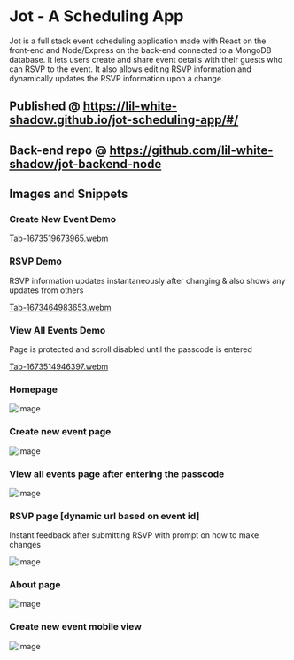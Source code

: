 # Jot - A Scheduling App
Jot is a full stack event scheduling application made with React on the front-end and Node/Express on the back-end connected to a MongoDB database. It lets users create and share event details with their guests who can RSVP to the event. It also allows editing RSVP information and dynamically updates the RSVP information upon a change.

## Published @ https://lil-white-shadow.github.io/jot-scheduling-app/#/

## Back-end repo @ https://github.com/lil-white-shadow/jot-backend-node

## Images and Snippets

### Create New Event Demo
[Tab-1673519673965.webm](https://user-images.githubusercontent.com/96262157/212045765-8528bbf2-c6fd-4d43-a6d0-041787a5e2db.webm)

### RSVP Demo
RSVP information updates instantaneously after changing & also shows any updates from others

[Tab-1673464983653.webm](https://user-images.githubusercontent.com/96262157/211899210-d04938fb-b7a1-4af2-a9a4-fbb7b75f09ac.webm)

### View All Events Demo
Page is protected and scroll disabled until the passcode is entered

[Tab-1673514946397.webm](https://user-images.githubusercontent.com/96262157/212027097-8529258c-9609-42b5-bbc9-029b8a1ac30a.webm)

### Homepage
![image](https://user-images.githubusercontent.com/96262157/211897582-15816f6e-6b61-4668-be1d-aecf1662c08a.png)

### Create new event page
![image](https://user-images.githubusercontent.com/96262157/211897653-3e4fd941-3450-4777-b507-40679868ec16.png)

### View all events page after entering the passcode
![image](https://user-images.githubusercontent.com/96262157/211897756-0f0ccda0-29d6-4f10-b9db-17ceab56a990.png)

### RSVP page [dynamic url based on event id]
Instant feedback after submitting RSVP with prompt on how to make changes

![image](https://user-images.githubusercontent.com/96262157/211898068-1b2d07ac-3261-45e2-92e2-d9aca8bfa6cb.png)

### About page
![image](https://user-images.githubusercontent.com/96262157/211898189-87883ed4-e4c8-4a2f-ae79-d7d78a5d3a80.png)

### Create new event mobile view
![image](https://user-images.githubusercontent.com/96262157/211898292-14b9e8c0-4c9b-4b3c-b355-3fe065e18390.png)
